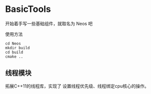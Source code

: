 # BasicTools

开始着手写一些基础组件，就取名为 Neos 吧

使用方法

```shell
cd Neos
mkdir build
cd build 
cmake ..
```



## 线程模块

拓展C++11的线程库，实现了 设置线程优先级、线程绑定cpu核心的操作。